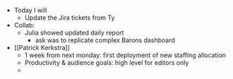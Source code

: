 - Today I will
	- Update the Jira tickets from Ty
- Collab:
	- Julia showed updated daily report
		- ask was to replicate complex Barons dashboard
- [[Patrick Kerkstra]]
	- 1 week from next monday: first deployment of new staffing allocation
	- Productivity & audience goals: high level for editors only
	-
